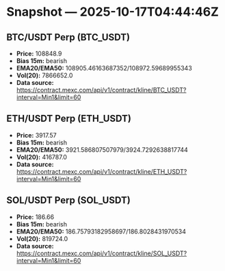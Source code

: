 # Snapshot — 2025-10-17T04:44:46Z

## BTC/USDT Perp (BTC_USDT)
- **Price:** 108848.9
- **Bias 15m:** bearish
- **EMA20/EMA50:** 108905.46163687352/108972.59689955343
- **Vol(20):** 7866652.0
- **Data source:** https://contract.mexc.com/api/v1/contract/kline/BTC_USDT?interval=Min1&limit=60

## ETH/USDT Perp (ETH_USDT)
- **Price:** 3917.57
- **Bias 15m:** bearish
- **EMA20/EMA50:** 3921.586807507979/3924.7292638817744
- **Vol(20):** 416787.0
- **Data source:** https://contract.mexc.com/api/v1/contract/kline/ETH_USDT?interval=Min1&limit=60

## SOL/USDT Perp (SOL_USDT)
- **Price:** 186.66
- **Bias 15m:** bearish
- **EMA20/EMA50:** 186.75793182958697/186.8028431970534
- **Vol(20):** 819724.0
- **Data source:** https://contract.mexc.com/api/v1/contract/kline/SOL_USDT?interval=Min1&limit=60
